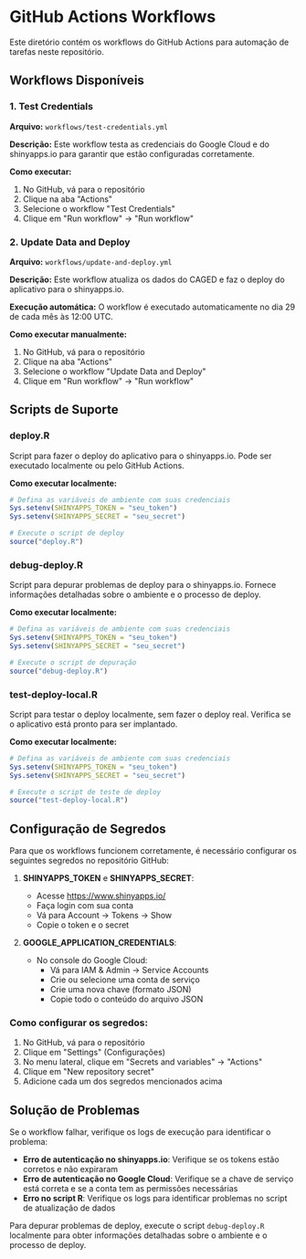 # GitHub Actions Workflows

Este diretório contém os workflows do GitHub Actions para automação de tarefas neste repositório.

## Workflows Disponíveis

### 1. Test Credentials

**Arquivo:** `workflows/test-credentials.yml`

**Descrição:** Este workflow testa as credenciais do Google Cloud e do shinyapps.io para garantir que estão configuradas corretamente.

**Como executar:**
1. No GitHub, vá para o repositório
2. Clique na aba "Actions"
3. Selecione o workflow "Test Credentials"
4. Clique em "Run workflow" → "Run workflow"

### 2. Update Data and Deploy

**Arquivo:** `workflows/update-and-deploy.yml`

**Descrição:** Este workflow atualiza os dados do CAGED e faz o deploy do aplicativo para o shinyapps.io.

**Execução automática:** O workflow é executado automaticamente no dia 29 de cada mês às 12:00 UTC.

**Como executar manualmente:**
1. No GitHub, vá para o repositório
2. Clique na aba "Actions"
3. Selecione o workflow "Update Data and Deploy"
4. Clique em "Run workflow" → "Run workflow"

## Scripts de Suporte

### deploy.R

Script para fazer o deploy do aplicativo para o shinyapps.io. Pode ser executado localmente ou pelo GitHub Actions.

**Como executar localmente:**
```r
# Defina as variáveis de ambiente com suas credenciais
Sys.setenv(SHINYAPPS_TOKEN = "seu_token")
Sys.setenv(SHINYAPPS_SECRET = "seu_secret")

# Execute o script de deploy
source("deploy.R")
```

### debug-deploy.R

Script para depurar problemas de deploy para o shinyapps.io. Fornece informações detalhadas sobre o ambiente e o processo de deploy.

**Como executar localmente:**
```r
# Defina as variáveis de ambiente com suas credenciais
Sys.setenv(SHINYAPPS_TOKEN = "seu_token")
Sys.setenv(SHINYAPPS_SECRET = "seu_secret")

# Execute o script de depuração
source("debug-deploy.R")
```

### test-deploy-local.R

Script para testar o deploy localmente, sem fazer o deploy real. Verifica se o aplicativo está pronto para ser implantado.

**Como executar localmente:**
```r
# Defina as variáveis de ambiente com suas credenciais
Sys.setenv(SHINYAPPS_TOKEN = "seu_token")
Sys.setenv(SHINYAPPS_SECRET = "seu_secret")

# Execute o script de teste de deploy
source("test-deploy-local.R")
```

## Configuração de Segredos

Para que os workflows funcionem corretamente, é necessário configurar os seguintes segredos no repositório GitHub:

1. **SHINYAPPS_TOKEN** e **SHINYAPPS_SECRET**:
   - Acesse https://www.shinyapps.io/
   - Faça login com sua conta
   - Vá para Account → Tokens → Show
   - Copie o token e o secret

2. **GOOGLE_APPLICATION_CREDENTIALS**:
   - No console do Google Cloud:
     - Vá para IAM & Admin → Service Accounts
     - Crie ou selecione uma conta de serviço
     - Crie uma nova chave (formato JSON)
     - Copie todo o conteúdo do arquivo JSON

### Como configurar os segredos:

1. No GitHub, vá para o repositório
2. Clique em "Settings" (Configurações)
3. No menu lateral, clique em "Secrets and variables" → "Actions"
4. Clique em "New repository secret"
5. Adicione cada um dos segredos mencionados acima

## Solução de Problemas

Se o workflow falhar, verifique os logs de execução para identificar o problema:

- **Erro de autenticação no shinyapps.io**: Verifique se os tokens estão corretos e não expiraram
- **Erro de autenticação no Google Cloud**: Verifique se a chave de serviço está correta e se a conta tem as permissões necessárias
- **Erro no script R**: Verifique os logs para identificar problemas no script de atualização de dados

Para depurar problemas de deploy, execute o script `debug-deploy.R` localmente para obter informações detalhadas sobre o ambiente e o processo de deploy.
